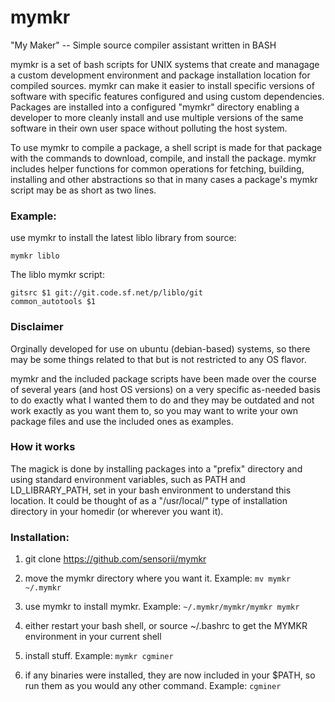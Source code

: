 mymkr
=====

"My Maker" -- Simple source compiler assistant written in BASH


mymkr is a set of bash scripts for UNIX systems that create and managage a
custom development environment and package installation location for compiled
sources.  mymkr can make it easier to install specific versions of software with
specific features configured and using custom dependencies. Packages are
installed into a configured "mymkr" directory enabling a developer to more
cleanly install and use multiple versions of the same software in their own user
space without polluting the host system.

To use mymkr to compile a package, a shell script is made for that package with
the commands to download, compile, and install the package.  mymkr includes
helper functions for common operations for fetching, building, installing and
other abstractions so that in many cases a package's mymkr script may be as
short as two lines.

### Example:
use mymkr to install the latest liblo library from source:
```
mymkr liblo
```

The liblo mymkr script:
```
gitsrc $1 git://git.code.sf.net/p/liblo/git
common_autotools $1
```

### Disclaimer
Orginally developed for use on ubuntu (debian-based) systems, so there may be
some things related to that but is not restricted to any OS flavor.

mymkr and the included package scripts have been made over the course of several
years (and host OS versions) on a very specific as-needed basis to do exactly
what I wanted them to do and they may be outdated and not work exactly as you
want them to, so you may want to write your own package files and use the
included ones as examples.

### How it works
The magick is done by installing packages into a "prefix" directory and using
standard environment variables, such as PATH and LD_LIBRARY_PATH, set in your
bash environment to understand this location.  It could be thought of as a
"/usr/local/" type of installation directory in your homedir (or wherever you
want it).


### Installation:
1. git clone https://github.com/sensorii/mymkr

2. move the mymkr directory where you want it.  Example: `mv mymkr ~/.mymkr`

3. use mymkr to install mymkr.  Example: `~/.mymkr/mymkr/mymkr mymkr`

4. either restart your bash shell, or source ~/.bashrc to get the MYMKR environment in your current shell

5. install stuff. Example: `mymkr cgminer`

6. if any binaries were installed, they are now included in your $PATH, so run them as you would any other command. Example: `cgminer`

